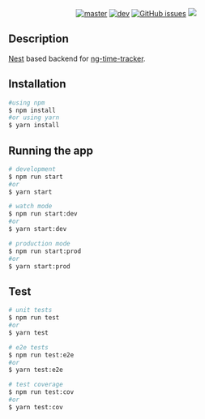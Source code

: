 
  

  <p align="center">
<a href="https://travis-ci.org/nestjs/nest"><img src="https://img.shields.io/travis/coder-diogo/nest-time-tracker/master.svg?label=Master" alt="master" /></a>
<a href="https://travis-ci.org/nestjs/nest"><img src="https://img.shields.io/travis/coder-diogo/nest-time-tracker/dev.svg?label=Dev" alt="dev" /></a>
<a href="https://github.com/coder-diogo/nest-time-tracker/issues"><img alt="GitHub issues" src="https://img.shields.io/github/issues/coder-diogo/nest-time-tracker"></a>
<a href="https://codecov.io/gh/coder-diogo/nest-time-tracker">
  <img src="https://codecov.io/gh/coder-diogo/nest-time-tracker/branch/master/graph/badge.svg" />
</a>
</p>

## Description

[Nest](https://github.com/nestjs/nest) based backend for [ng-time-tracker]().

## Installation

```bash
#using npm
$ npm install
#or using yarn
$ yarn install
```

## Running the app

```bash
# development
$ npm run start
#or
$ yarn start

# watch mode
$ npm run start:dev
#or
$ yarn start:dev

# production mode
$ npm run start:prod
#or
$ yarn start:prod
```

## Test

```bash
# unit tests
$ npm run test
#or
$ yarn test

# e2e tests
$ npm run test:e2e
#or
$ yarn test:e2e

# test coverage
$ npm run test:cov
#or
$ yarn test:cov
```